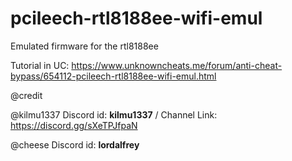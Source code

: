 # pcileech-rtl8188ee-wifi-emul
Emulated firmware for the rtl8188ee

Tutorial in UC:
https://www.unknowncheats.me/forum/anti-cheat-bypass/654112-pcileech-rtl8188ee-wifi-emul.html

@credit  

@kilmu1337 Discord id: **kilmu1337** / Channel Link: https://discord.gg/sXeTPJfpaN  

@cheese    Discord id: **lordalfrey**

